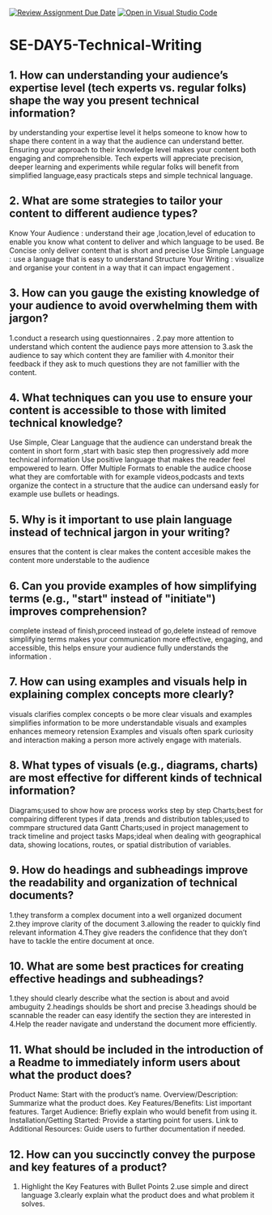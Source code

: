 [![Review Assignment Due Date](https://classroom.github.com/assets/deadline-readme-button-22041afd0340ce965d47ae6ef1cefeee28c7c493a6346c4f15d667ab976d596c.svg)](https://classroom.github.com/a/zsAR-pyY)
[![Open in Visual Studio Code](https://classroom.github.com/assets/open-in-vscode-2e0aaae1b6195c2367325f4f02e2d04e9abb55f0b24a779b69b11b9e10269abc.svg)](https://classroom.github.com/online_ide?assignment_repo_id=18870829&assignment_repo_type=AssignmentRepo)
# SE-DAY5-Technical-Writing
## 1. How can understanding your audience’s expertise level (tech experts vs. regular folks) shape the way you present technical information?
by understanding your expertise level it helps someone to know how to shape there content in a way that the audience can understand better. Ensuring  your approach to their knowledge level makes your content  both engaging and comprehensible.
Tech experts will appreciate precision, deeper learning  and experiments  while regular folks will benefit from simplified language,easy practicals steps and simple technical language.


## 2. What are some strategies to tailor your content to different audience types?
Know Your Audience : understand their age ,location,level of education to enable you know what content to deliver and which language to be used.
Be Concise :only deliver content that is short and precise
Use Simple Language : use a language that is easy to understand 
Structure Your Writing : visualize and organise your content in a way that it can impact engagement .


## 3. How can you gauge the existing knowledge of your audience to avoid overwhelming them with jargon?
1.conduct a research using questionnaires .
2.pay more attention to understand which content the audience pays more attension to
3.ask the audience to say which content they are familier with
4.monitor their feedback if they ask to much questions they are not famillier with the content.
## 4. What techniques can you use to ensure your content is accessible to those with limited technical knowledge?
Use Simple, Clear Language that the audience can understand
break the content in short form ,start with basic step then progressively  add more technical information 
Use positive language that makes the reader feel empowered to learn. 
Offer Multiple Formats to enable the audice choose what they are comfortable with for example videos,podcasts and texts
organize the contect in a structure that the audice can undersand easly for example use bullets or headings.

## 5. Why is it important to use plain language instead of technical jargon in your writing?
ensures that the content is clear
makes the content accesible
makes the content more understable to the audience 


## 6. Can you provide examples of how simplifying terms (e.g., "start" instead of "initiate") improves comprehension?
complete instead of finish,proceed instead of go,delete instead of remove 
simplifying terms makes your communication more effective, engaging, and accessible, this helps ensure your audience fully understands the information .

## 7. How can using examples and visuals help in explaining complex concepts more clearly?
visuals clarifies complex concepts o be more clear
visuals and examples simplifies information to be more understandable
visuals and examples enhances memeory retension 
 Examples and visuals often spark curiosity and interaction making a person more actively engage with materials.

## 8. What types of visuals (e.g., diagrams, charts) are most effective for different kinds of technical information?
Diagrams;used to show how are process works step by step
Charts;best for compairing different types if data ,trends and distribution
tables;used to commpare structured data
Gantt Charts;used in project management to track timeline and project tasks 
Maps;ideal when dealing with geographical data, showing locations, routes, or spatial distribution of variables.

## 9. How do headings and subheadings improve the readability and organization of technical documents?
1.they transform a complex document into a well organized document
2.they improve clarity of the document
3.allowing the reader to quickly find relevant information
4.They give readers the confidence that they don’t have to tackle the entire document at once.


## 10. What are some best practices for creating effective headings and subheadings?
1.they should clearly describe what the section is about and avoid ambuguity
2.headings shoulds be short and precise
3.headings should be scannable the reader can easy identify the section they are interested in
4.Help the reader navigate and understand the document more efficiently.

## 11. What should be included in the introduction of a Readme to immediately inform users about what the product does?

Product Name: Start with the product’s name.
Overview/Description: Summarize what the product does.
Key Features/Benefits: List important features.
Target Audience: Briefly explain who would benefit from using it.
Installation/Getting Started: Provide a starting point for users.
Link to Additional Resources: Guide users to further documentation if needed.

## 12. How can you succinctly convey the purpose and key features of a product?
1. Highlight the Key Features with Bullet Points
2.use simple and direct language
3.clearly explain what the product does and what problem it solves.
